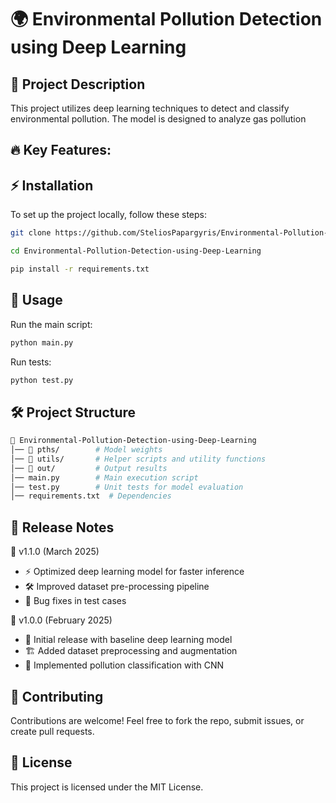 # 🌍 Environmental Pollution Detection using Deep Learning
## 📌 Project Description
This project utilizes deep learning techniques to detect and classify environmental pollution. The model is designed to analyze gas pollution

## 🔥 Key Features:


## ⚡ Installation
To set up the project locally, follow these steps:
```bash
git clone https://github.com/SteliosPapargyris/Environmental-Pollution-Detection-using-Deep-Learning.git
```
```bash
cd Environmental-Pollution-Detection-using-Deep-Learning
```
```bash
pip install -r requirements.txt
```

## 🚀 Usage

Run the main script:
```bash
python main.py
```
Run tests:

```bash
python test.py
```

## 🛠 Project Structure
```bash
📂 Environmental-Pollution-Detection-using-Deep-Learning
│── 📂 pths/        # Model weights
│── 📂 utils/       # Helper scripts and utility functions
│── 📂 out/         # Output results
│── main.py        # Main execution script
│── test.py        # Unit tests for model evaluation
│── requirements.txt  # Dependencies
```

## 📢 Release Notes
🔹 v1.1.0 (March 2025)
- ⚡ Optimized deep learning model for faster inference
- 🛠 Improved dataset pre-processing pipeline
- 🐞 Bug fixes in test cases

🔹 v1.0.0 (February 2025)
- 🚀 Initial release with baseline deep learning model
- 🏗️ Added dataset preprocessing and augmentation
- 🧠 Implemented pollution classification with CNN

## 🤝 Contributing
Contributions are welcome! Feel free to fork the repo, submit issues, or create pull requests.

## 📜 License
This project is licensed under the MIT License.

